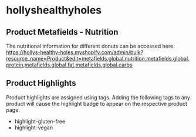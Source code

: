 # hollyshealthyholes



<h2>Product Metafields - Nutrition</h2>
<p>The nutritional information for different donuts can be accessed here: <a href="https://hollys-healthy-holes.myshopify.com/admin/bulk?resource_name=Product&edit=metafields.global.nutrition,metafields.global.protein,metafields.global.fat,metafields.global.carbs">https://hollys-healthy-holes.myshopify.com/admin/bulk?resource_name=Product&edit=metafields.global.nutrition,metafields.global.protein,metafields.global.fat,metafields.global.carbs</a>

<h2>Product Highlights</h2>
<p>Product highlights are assigned using tags. Adding the following tags to any product will cause the highlight badge to appear on the respective product page.</p>
<ul>
  <li>highlight-gluten-free</li>
  <li>highlight-vegan</li>
</ul>

